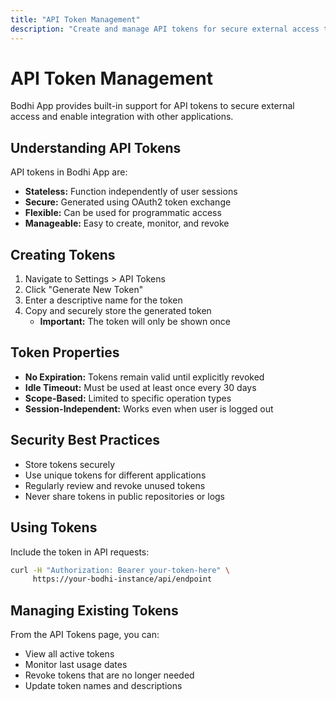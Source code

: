 ```yaml
---
title: "API Token Management"
description: "Create and manage API tokens for secure external access to Bodhi App"
---
```


# API Token Management

Bodhi App provides built-in support for API tokens to secure external access and enable integration with other applications.

## Understanding API Tokens

API tokens in Bodhi App are:
- **Stateless:** Function independently of user sessions
- **Secure:** Generated using OAuth2 token exchange
- **Flexible:** Can be used for programmatic access
- **Manageable:** Easy to create, monitor, and revoke

## Creating Tokens

1. Navigate to Settings > API Tokens
2. Click "Generate New Token"
3. Enter a descriptive name for the token
4. Copy and securely store the generated token
   - **Important:** The token will only be shown once

## Token Properties

- **No Expiration:** Tokens remain valid until explicitly revoked
- **Idle Timeout:** Must be used at least once every 30 days
- **Scope-Based:** Limited to specific operation types
- **Session-Independent:** Works even when user is logged out

## Security Best Practices

- Store tokens securely
- Use unique tokens for different applications
- Regularly review and revoke unused tokens
- Never share tokens in public repositories or logs

## Using Tokens

Include the token in API requests:

```bash
curl -H "Authorization: Bearer your-token-here" \
     https://your-bodhi-instance/api/endpoint
```

## Managing Existing Tokens

From the API Tokens page, you can:
- View all active tokens
- Monitor last usage dates
- Revoke tokens that are no longer needed
- Update token names and descriptions 